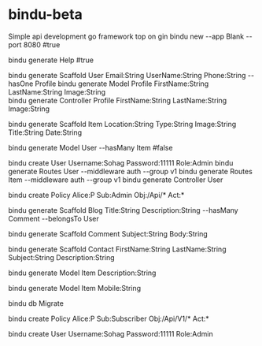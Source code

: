 # bindu-beta
Simple api development go framework top on gin
bindu new  --app Blank --port 8080 #true

bindu generate Help #true

bindu generate Scaffold User Email:String UserName:String Phone:String --hasOne Profile 
bindu generate Model Profile FirstName:String LastName:String Image:String  
bindu generate Controller Profile FirstName:String LastName:String Image:String  

bindu generate Scaffold Item Location:String Type:String Image:String Title:String Date:String 

bindu generate Model User --hasMany Item #false

bindu create User Username:Sohag Password:11111 Role:Admin 
bindu generate Routes User --middleware auth --group v1 
bindu generate Routes Item --middleware auth --group v1 
bindu generate Controller User

bindu create Policy Alice:P Sub:Admin Obj:/Api/* Act:* 

bindu generate Scaffold Blog Title:String Description:String --hasMany Comment --belongsTo User 

bindu generate Scaffold Comment Subject:String Body:String 


bindu generate Scaffold Contact FirstName:String LastName:String Subject:String Description:String

bindu generate Model Item Description:String 

bindu generate Model Item Mobile:String 

bindu db Migrate


bindu create Policy Alice:P Sub:Subscriber Obj:/Api/V1/* Act:* 

bindu create User Username:Sohag Password:11111 Role:Admin 

